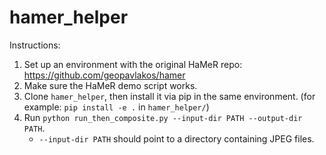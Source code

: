 # hamer_helper

Instructions:

1. Set up an environment with the original HaMeR repo: https://github.com/geopavlakos/hamer
2. Make sure the HaMeR demo script works.
3. Clone `hamer_helper`, then install it via pip in the same environment. (for example: `pip install -e .` in `hamer_helper/`)
4. Run `python run_then_composite.py --input-dir PATH --output-dir PATH`.
    - `--input-dir PATH` should point to a directory containing JPEG files.
